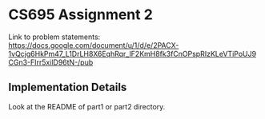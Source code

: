 # CS695 Assignment 2

Link to problem statements: https://docs.google.com/document/u/1/d/e/2PACX-1vQcjg6HkPm47_L1DrLH8X6EqhRqr_lF2KmH8fk3fCnOPspRIzKLeVTiPoUJ9CGn3-FIrr5xilD96tN-/pub

## Implementation Details

Look at the README of part1 or part2 directory.